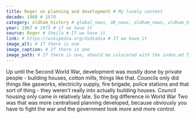 ```yaml
---
title: Roger on planning and development # My lovely content
decade: 1960 # 1970
category: oldham_history # global_news, UK_news, oldham_news, oldham_history, towers, surrounding_estate # Always exactly one category
year: 1967 # 1975 # if we have it
source: Roger # Sheila # If we have it
link: # https://wikipedia.org/dsdsadsa # If we have it
image_alt: # If there is one
image_caption: # If there is one
image_path: # If there is one, should be colocated with the index.md file in the folder
---
```


Up until the Second World War, development was mostly done by private people - building houses, cotton mills, things like that. Councils only did things like gasworks, electricity supply, fire brigade, police stations and that sort of thing - they weren’t really into actually building houses. Council housing only came in relatively late. So the big difference in World War Two was that was more centralised planning developed, because obviously you have to fight the war and the government took more and more control. 